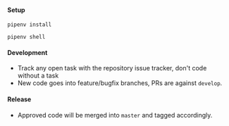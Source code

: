#### Setup

```
pipenv install

pipenv shell

```

#### Development

- Track any open task with the repository issue tracker, don't code without a task
- New code goes into feature/bugfix branches, PRs are against `develop`.

#### Release

- Approved code will be merged into `master` and tagged accordingly.

